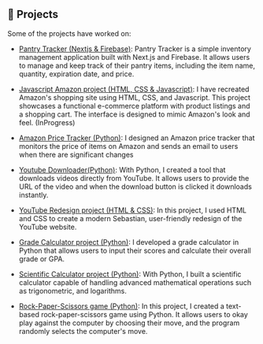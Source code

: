  ## 📖 Projects
 Some of the projects have worked on:
 - [Pantry Tracker (Nextjs & Firebase)](https://github.com/tobilobasalawu/pantryTracker):
   Pantry Tracker is a simple inventory management application built with Next.js and Firebase. It allows users to manage and keep track of their pantry items, including the item name, quantity, expiration date, and price.
 
 - [Javascript Amazon project (HTML, CSS & Javascript)](https://github.com/tobilobasalawu/javascript-amazon-project):
   I have recreated Amazon's shopping site using HTML, CSS, and Javascript. This project showcases a functional e-commerce platform with product listings and a shopping cart. The interface is designed to mimic Amazon's look and feel. (InProgress)

 - [Amazon Price Tracker (Python)](https://github.com/tobilobasalawu/Amazon_price_tracker):
    I designed an Amazon price tracker that monitors the price of items on Amazon and sends an email to users when there are significant changes

- [Youtube Downloader(Python)](https://github.com/tobilobasalawu/youtubeDownloader):
   With Python, I created a tool that downloads videos directly from YouTube. It allows users to provide the URL of the video and when the download button is clicked it downloads instantly.
 
- [YouTube Redesign project (HTML & CSS)](https://github.com/tobilobasalawu/youtuberedesign):
    In this project, I used HTML and CSS to create a modern Sebastian, user-friendly redesign of the YouTube website.

- [Grade Calculator project (Python)](https://github.com/tobilobasalawu/mini_python_programs/blob/main/Grade_Calculator_updated.py):
    I developed a grade calculator in Python that allows users to input their scores and calculate their overall grade or GPA.

- [Scientific Calculator project (Python)](https://github.com/tobilobasalawu/mini_python_programs/blob/main/Scientifc_Calculator.py):
    With Python, I built a scientific calculator capable of handling advanced mathematical operations such as trigonometric, and logarithms.

- [Rock-Paper-Scissors game (Python)](https://github.com/tobilobasalawu/mini_python_programs/blob/main/Rock-Paper-Scissors%20game.py):
    In this project, I created a text-based rock-paper-scissors game using Python. It allows users to okay play against the computer by choosing their move, and the program randomly selects the computer's move.


